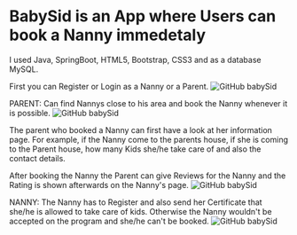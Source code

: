 # BabySid is an App where Users can book a Nanny immedetaly

I used Java, SpringBoot, HTML5, Bootstrap, CSS3 and as a database MySQL.

First you can Register or Login as a Nanny or a Parent.
![GitHub babySid](/Videos/loginAndLogout.gif)

PARENT:
Can find Nannys close to his area and book the Nanny whenever it is possible.
![GitHub babySid](/Videos/findNanny.gif)

The parent who booked a Nanny can first have a look at her information page. For example, if the Nanny come to the parents house,
if she is coming to the Parent house, how many Kids she/he take care of and also the contact details.

After booking the Nanny the Parent can give Reviews for the Nanny and the Rating is shown afterwards on the Nanny's page.
![GitHub babySid](/Videos/infoNannyAndBook.gif)

NANNY:
The Nanny has to Register and also send her Certificate that she/he is allowed to take care of kids. 
Otherwise the Nanny wouldn't be accepted on the program and she/he can't be booked.
![GitHub babySid](/Videos/portfolioNanny.gif)

